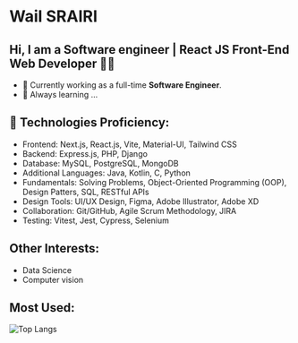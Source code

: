 # <strong>Wail SRAIRI</strong>

##  Hi, I am a Software engineer | React JS Front-End Web Developer 👩‍💻

- 🔭 Currently working as a full-time <strong>Software Engineer</strong>.
- 🌱 Always learning ...

## 🚀 Technologies Proficiency:
  - Frontend: Next.js, React.js, Vite, Material-UI, Tailwind CSS
  - Backend: Express.js, PHP, Django
  - Database: MySQL, PostgreSQL, MongoDB
  - Additional Languages: Java, Kotlin, C, Python
  - Fundamentals: Solving Problems, Object-Oriented Programming (OOP), Design Patters, SQL, RESTful APIs
  - Design Tools: UI/UX Design, Figma, Adobe Illustrator, Adobe XD
  - Collaboration: Git/GitHub, Agile Scrum Methodology, JIRA
  - Testing: Vitest, Jest, Cypress, Selenium
    
## Other Interests:
- Data Science
- Computer vision

## Most Used:

![Top Langs](https://github-readme-stats.vercel.app/api/top-langs/?username=abdelkadir-bouziane&layout=compact)
